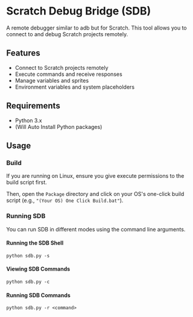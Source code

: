  

# Scratch Debug Bridge (SDB)

A remote debugger similar to adb but for Scratch. This tool allows you to connect to and debug Scratch projects remotely.

## Features

*   Connect to Scratch projects remotely
*   Execute commands and receive responses
*   Manage variables and sprites
*   Environment variables and system placeholders

## Requirements

*   Python 3.x
*   (Will Auto Install Python packages)


## Usage

### Build

If you are running on Linux, ensure you give execute permissions to the build script first.

Then, open the `Package` directory and click on your OS's one-click build script (e.g., `"(Your OS) One Click Build.bat"`).

### Running SDB

You can run SDB in different modes using the command line arguments.

#### Running the SDB Shell

```
python sdb.py -s
```

#### Viewing SDB Commands

```
python sdb.py -c
```

#### Running SDB Commands

```
python sdb.py -r <command>
```
